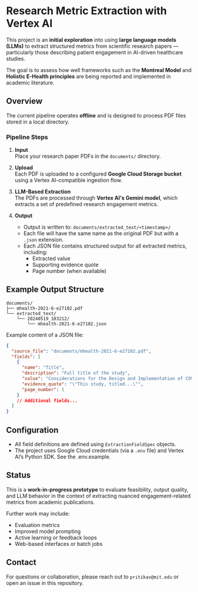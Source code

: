 # Research Metric Extraction with Vertex AI

This project is an **initial exploration** into using **large language models (LLMs)** to extract structured metrics from scientific research papers — particularly those describing patient engagement in AI-driven healthcare studies.

The goal is to assess how well frameworks such as the **Montreal Model** and **Holistic E-Health principles** are being reported and implemented in academic literature.

## Overview

The current pipeline operates **offline** and is designed to process PDF files stored in a local directory.

### Pipeline Steps

1. **Input**  
   Place your research paper PDFs in the `documents/` directory.

2. **Upload**  
   Each PDF is uploaded to a configured **Google Cloud Storage bucket** using a Vertex AI-compatible ingestion flow.

3. **LLM-Based Extraction**  
   The PDFs are processed through **Vertex AI's Gemini model**, which extracts a set of predefined research engagement metrics.

4. **Output**  
   - Output is written to: `documents/extracted_text/<timestamp>/`
   - Each file will have the same name as the original PDF but with a `.json` extension.
   - Each JSON file contains structured output for all extracted metrics, including:
     - Extracted value
     - Supporting evidence quote
     - Page number (when available)

## Example Output Structure

```
documents/
├── mhealth-2021-6-e27102.pdf
└── extracted_text/
    └── 20240519_103212/
        └── mhealth-2021-6-e27102.json
```

Example content of a JSON file:

```json
{
  "source_file": "documents/mhealth-2021-6-e27102.pdf",
  "fields": [
    {
      "name": "Title",
      "description": "Full title of the study",
      "value": "Considerations for the Design and Implementation of COVID-19 Contact Tracing Apps",
      "evidence_quote": "\"This study, titled...\"",
      "page_number": 1
    }
    // Additional fields...
  ]
}
```

## Configuration

- All field definitions are defined using `ExtractionFieldSpec` objects.
- The project uses Google Cloud credentials (via a `.env` file) and Vertex AI’s Python SDK. See the .env.example.

## Status

This is a **work-in-progress prototype** to evaluate feasibility, output quality, and LLM behavior in the context of extracting nuanced engagement-related metrics from academic publications.

Further work may include:
- Evaluation metrics
- Improved model prompting
- Active learning or feedback loops
- Web-based interfaces or batch jobs

## Contact

For questions or collaboration, please reach out to `pritikav@mit.edu` or open an issue in this repository.
